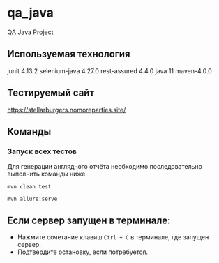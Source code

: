 # qa_java

QA Java Project

## Используемая технология

junit 4.13.2
selenium-java 4.27.0
rest-assured 4.4.0
java 11
maven-4.0.0

## Тестируемый сайт

https://stellarburgers.nomoreparties.site/

## Команды

### Запуск всех тестов

Для генерации англядного отчёта необходимо последовательно выполнить команды ниже

``` 1. генерация отчёта (в папке target появится подпапка allure-results с отчётом Allure)
mvn clean test
``` 

``` 2. выполнить команду (запустится веб-сервер Allure, и в браузере откроется вкладка с отчётом)
mvn allure:serve
```

## Если сервер запущен в терминале:

- Нажмите сочетание клавиш `Ctrl + C` в терминале, где запущен сервер.
- Подтвердите остановку, если потребуется.